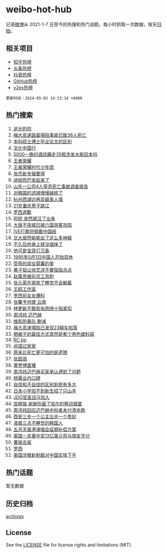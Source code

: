 # weibo-hot-hub

记录[微博](https://www.weibo.com)从 2021-1-7 日至今的热搜和热门话题。每小时抓取一次数据，按天[归档](archives)。

## 相关项目

- [知乎热榜](https://github.com/lonnyzhang423/zhihu-hot-hub)
- [头条热榜](https://github.com/lonnyzhang423/toutiao-hot-hub)
- [抖音热榜](https://github.com/lonnyzhang423/douyin-hot-hub)
- [GitHub热榜](https://github.com/lonnyzhang423/github-hot-hub)
- [v2ex热榜](https://github.com/lonnyzhang423/v2ex-hot-hub)


`更新时间：2024-05-02 14:13:14 +0800`

## 热门搜索

1. [追光的你](https://m.weibo.cn/search?containerid=100103type%3D1%26t%3D10%26q%3D%23%E8%BF%BD%E5%85%89%E7%9A%84%E4%BD%A0%23&stream_entry_id=51&isnewpage=1&extparam=seat%3D1%26filter_type%3Drealtimehot%26stream_entry_id%3D51%26c_type%3D51%26q%3D%2523%25E8%25BF%25BD%25E5%2585%2589%25E7%259A%2584%25E4%25BD%25A0%2523%26dgr%3D0%26cate%3D10103%26pos%3D0%26display_time%3D1714630393%26pre_seqid%3D171463039359307367143)
1. [梅大高速路面塌陷事故已致36人死亡](https://m.weibo.cn/search?containerid=100103type%3D1%26t%3D10%26q%3D%23%E6%A2%85%E5%A4%A7%E9%AB%98%E9%80%9F%E8%B7%AF%E9%9D%A2%E5%A1%8C%E9%99%B7%E4%BA%8B%E6%95%85%E5%B7%B2%E8%87%B436%E4%BA%BA%E6%AD%BB%E4%BA%A1%23&stream_entry_id=31&isnewpage=1&extparam=seat%3D1%26band_rank%3D1%26stream_entry_id%3D31%26pos%3D0%26q%3D%2523%25E6%25A2%2585%25E5%25A4%25A7%25E9%25AB%2598%25E9%2580%259F%25E8%25B7%25AF%25E9%259D%25A2%25E5%25A1%258C%25E9%2599%25B7%25E4%25BA%258B%25E6%2595%2585%25E5%25B7%25B2%25E8%2587%25B436%25E4%25BA%25BA%25E6%25AD%25BB%25E4%25BA%25A1%2523%26dgr%3D0%26flag%3D2%26filter_type%3Drealtimehot%26realpos%3D1%26c_type%3D31%26cate%3D5001%26lcate%3D5001%26display_time%3D1714630393%26pre_seqid%3D171463039359307367143)
1. [本科硕士博士毕业论文的区别](https://m.weibo.cn/search?containerid=100103type%3D1%26t%3D10%26q%3D%E6%9C%AC%E7%A7%91%E7%A1%95%E5%A3%AB%E5%8D%9A%E5%A3%AB%E6%AF%95%E4%B8%9A%E8%AE%BA%E6%96%87%E7%9A%84%E5%8C%BA%E5%88%AB&stream_entry_id=31&isnewpage=1&extparam=seat%3D1%26band_rank%3D2%26stream_entry_id%3D31%26pos%3D1%26q%3D%25E6%259C%25AC%25E7%25A7%2591%25E7%25A1%2595%25E5%25A3%25AB%25E5%258D%259A%25E5%25A3%25AB%25E6%25AF%2595%25E4%25B8%259A%25E8%25AE%25BA%25E6%2596%2587%25E7%259A%2584%25E5%258C%25BA%25E5%2588%25AB%26dgr%3D0%26flag%3D1%26filter_type%3Drealtimehot%26realpos%3D2%26c_type%3D31%26cate%3D5001%26lcate%3D5001%26display_time%3D1714630393%26pre_seqid%3D171463039359307367143)
1. [文化中国行](https://m.weibo.cn/search?containerid=100103type%3D1%26t%3D10%26q%3D%23%E6%96%87%E5%8C%96%E4%B8%AD%E5%9B%BD%E8%A1%8C%23&stream_entry_id=31&isnewpage=1&extparam=seat%3D1%26band_rank%3D3%26stream_entry_id%3D31%26pos%3D2%26q%3D%2523%25E6%2596%2587%25E5%258C%2596%25E4%25B8%25AD%25E5%259B%25BD%25E8%25A1%258C%2523%26dgr%3D0%26flag%3D0%26filter_type%3Drealtimehot%26realpos%3D3%26c_type%3D31%26cate%3D5001%26lcate%3D5001%26display_time%3D1714630393%26pre_seqid%3D171463039359307367143)
1. [5000一晚的酒店薅走35瓶洗发水能回本吗](https://m.weibo.cn/search?containerid=100103type%3D1%26t%3D10%26q%3D%235000%E4%B8%80%E6%99%9A%E7%9A%84%E9%85%92%E5%BA%97%E8%96%85%E8%B5%B035%E7%93%B6%E6%B4%97%E5%8F%91%E6%B0%B4%E8%83%BD%E5%9B%9E%E6%9C%AC%E5%90%97%23&stream_entry_id=31&isnewpage=1&extparam=seat%3D1%26band_rank%3D4%26stream_entry_id%3D31%26pos%3D3%26q%3D%25235000%25E4%25B8%2580%25E6%2599%259A%25E7%259A%2584%25E9%2585%2592%25E5%25BA%2597%25E8%2596%2585%25E8%25B5%25B035%25E7%2593%25B6%25E6%25B4%2597%25E5%258F%2591%25E6%25B0%25B4%25E8%2583%25BD%25E5%259B%259E%25E6%259C%25AC%25E5%2590%2597%2523%26dgr%3D0%26flag%3D2%26filter_type%3Drealtimehot%26realpos%3D4%26c_type%3D31%26cate%3D5001%26lcate%3D5001%26display_time%3D1714630393%26pre_seqid%3D171463039359307367143)
1. [王者荣耀](https://m.weibo.cn/search?containerid=100103type%3D1%26t%3D10%26q%3D%E7%8E%8B%E8%80%85%E8%8D%A3%E8%80%80&stream_entry_id=31&isnewpage=1&extparam=seat%3D1%26band_rank%3D5%26stream_entry_id%3D31%26pos%3D4%26q%3D%25E7%258E%258B%25E8%2580%2585%25E8%258D%25A3%25E8%2580%2580%26dgr%3D0%26flag%3D1%26filter_type%3Drealtimehot%26realpos%3D5%26c_type%3D31%26cate%3D5001%26lcate%3D5001%26display_time%3D1714630393%26pre_seqid%3D171463039359307367143)
1. [王者荣耀时代少年团](https://m.weibo.cn/search?containerid=100103type%3D1%26t%3D10%26q%3D%E7%8E%8B%E8%80%85%E8%8D%A3%E8%80%80%E6%97%B6%E4%BB%A3%E5%B0%91%E5%B9%B4%E5%9B%A2&stream_entry_id=31&isnewpage=1&extparam=seat%3D1%26band_rank%3D6%26stream_entry_id%3D31%26pos%3D5%26q%3D%25E7%258E%258B%25E8%2580%2585%25E8%258D%25A3%25E8%2580%2580%25E6%2597%25B6%25E4%25BB%25A3%25E5%25B0%2591%25E5%25B9%25B4%25E5%259B%25A2%26dgr%3D0%26flag%3D1%26filter_type%3Drealtimehot%26realpos%3D6%26c_type%3D31%26cate%3D5001%26lcate%3D5001%26display_time%3D1714630393%26pre_seqid%3D171463039359307367143)
1. [张杰新专辑要得](https://m.weibo.cn/search?containerid=100103type%3D1%26t%3D10%26q%3D%23%E5%BC%A0%E6%9D%B0%E6%96%B0%E4%B8%93%E8%BE%91%E8%A6%81%E5%BE%97%23&stream_entry_id=31&isnewpage=1&extparam=seat%3D1%26is_ad_pos%3D1%26band_rank%3D7%26stream_entry_id%3D31%26pos%3D6%26q%3D%2523%25E5%25BC%25A0%25E6%259D%25B0%25E6%2596%25B0%25E4%25B8%2593%25E8%25BE%2591%25E8%25A6%2581%25E5%25BE%2597%2523%26dgr%3D0%26adid%3D235276%26filter_type%3Drealtimehot%26c_type%3D31%26cate%3D5001%26lcate%3D5001%26display_time%3D1714630393%26pre_seqid%3D171463039359307367143)
1. [迪丽热巴夹起来了](https://m.weibo.cn/search?containerid=100103type%3D1%26t%3D10%26q%3D%23%E8%BF%AA%E4%B8%BD%E7%83%AD%E5%B7%B4%E5%A4%B9%E8%B5%B7%E6%9D%A5%E4%BA%86%23&stream_entry_id=31&isnewpage=1&extparam=seat%3D1%26band_rank%3D7%26stream_entry_id%3D31%26pos%3D7%26q%3D%2523%25E8%25BF%25AA%25E4%25B8%25BD%25E7%2583%25AD%25E5%25B7%25B4%25E5%25A4%25B9%25E8%25B5%25B7%25E6%259D%25A5%25E4%25BA%2586%2523%26dgr%3D0%26flag%3D1%26filter_type%3Drealtimehot%26realpos%3D7%26c_type%3D31%26cate%3D5001%26lcate%3D5001%26display_time%3D1714630393%26pre_seqid%3D171463039359307367143)
1. [山东一公司4人窒息死亡事故调查报告](https://m.weibo.cn/search?containerid=100103type%3D1%26t%3D10%26q%3D%23%E5%B1%B1%E4%B8%9C%E4%B8%80%E5%85%AC%E5%8F%B84%E4%BA%BA%E7%AA%92%E6%81%AF%E6%AD%BB%E4%BA%A1%E4%BA%8B%E6%95%85%E8%B0%83%E6%9F%A5%E6%8A%A5%E5%91%8A%23&stream_entry_id=31&isnewpage=1&extparam=seat%3D1%26band_rank%3D8%26stream_entry_id%3D31%26pos%3D8%26q%3D%2523%25E5%25B1%25B1%25E4%25B8%259C%25E4%25B8%2580%25E5%2585%25AC%25E5%258F%25B84%25E4%25BA%25BA%25E7%25AA%2592%25E6%2581%25AF%25E6%25AD%25BB%25E4%25BA%25A1%25E4%25BA%258B%25E6%2595%2585%25E8%25B0%2583%25E6%259F%25A5%25E6%258A%25A5%25E5%2591%258A%2523%26dgr%3D0%26flag%3D1%26filter_type%3Drealtimehot%26realpos%3D8%26c_type%3D31%26cate%3D5001%26lcate%3D5001%26display_time%3D1714630393%26pre_seqid%3D171463039359307367143)
1. [对韩国的滤镜慢慢破碎了](https://m.weibo.cn/search?containerid=100103type%3D1%26t%3D10%26q%3D%23%E5%AF%B9%E9%9F%A9%E5%9B%BD%E7%9A%84%E6%BB%A4%E9%95%9C%E6%85%A2%E6%85%A2%E7%A0%B4%E7%A2%8E%E4%BA%86%23&stream_entry_id=31&isnewpage=1&extparam=seat%3D1%26band_rank%3D9%26stream_entry_id%3D31%26pos%3D9%26q%3D%2523%25E5%25AF%25B9%25E9%259F%25A9%25E5%259B%25BD%25E7%259A%2584%25E6%25BB%25A4%25E9%2595%259C%25E6%2585%25A2%25E6%2585%25A2%25E7%25A0%25B4%25E7%25A2%258E%25E4%25BA%2586%2523%26dgr%3D0%26flag%3D0%26filter_type%3Drealtimehot%26realpos%3D9%26c_type%3D31%26cate%3D5001%26lcate%3D5001%26display_time%3D1714630393%26pre_seqid%3D171463039359307367143)
1. [杭州西湖边再现最美人墙](https://m.weibo.cn/search?containerid=100103type%3D1%26t%3D10%26q%3D%23%E6%9D%AD%E5%B7%9E%E8%A5%BF%E6%B9%96%E8%BE%B9%E5%86%8D%E7%8E%B0%E6%9C%80%E7%BE%8E%E4%BA%BA%E5%A2%99%23&stream_entry_id=31&isnewpage=1&extparam=seat%3D1%26band_rank%3D10%26stream_entry_id%3D31%26pos%3D10%26q%3D%2523%25E6%259D%25AD%25E5%25B7%259E%25E8%25A5%25BF%25E6%25B9%2596%25E8%25BE%25B9%25E5%2586%258D%25E7%258E%25B0%25E6%259C%2580%25E7%25BE%258E%25E4%25BA%25BA%25E5%25A2%2599%2523%26dgr%3D0%26flag%3D32768%26filter_type%3Drealtimehot%26realpos%3D10%26c_type%3D31%26cate%3D5001%26lcate%3D5001%26display_time%3D1714630393%26pre_seqid%3D171463039359307367143)
1. [21岁重庆男子跳江](https://m.weibo.cn/search?containerid=100103type%3D1%26t%3D10%26q%3D%2321%E5%B2%81%E9%87%8D%E5%BA%86%E7%94%B7%E5%AD%90%E8%B7%B3%E6%B1%9F%23&stream_entry_id=31&isnewpage=1&extparam=seat%3D1%26band_rank%3D11%26stream_entry_id%3D31%26pos%3D11%26q%3D%252321%25E5%25B2%2581%25E9%2587%258D%25E5%25BA%2586%25E7%2594%25B7%25E5%25AD%2590%25E8%25B7%25B3%25E6%25B1%259F%2523%26dgr%3D0%26flag%3D1%26filter_type%3Drealtimehot%26realpos%3D11%26c_type%3D31%26cate%3D5001%26lcate%3D5001%26display_time%3D1714630393%26pre_seqid%3D171463039359307367143)
1. [罗西道歉](https://m.weibo.cn/search?containerid=100103type%3D1%26t%3D10%26q%3D%23%E7%BD%97%E8%A5%BF%E9%81%93%E6%AD%89%23&stream_entry_id=31&isnewpage=1&extparam=seat%3D1%26band_rank%3D12%26stream_entry_id%3D31%26pos%3D12%26q%3D%2523%25E7%25BD%2597%25E8%25A5%25BF%25E9%2581%2593%25E6%25AD%2589%2523%26dgr%3D0%26flag%3D1%26filter_type%3Drealtimehot%26realpos%3D12%26c_type%3D31%26cate%3D5001%26lcate%3D5001%26display_time%3D1714630393%26pre_seqid%3D171463039359307367143)
1. [阿娇 突然就汪了出来](https://m.weibo.cn/search?containerid=100103type%3D1%26t%3D10%26q%3D%E9%98%BF%E5%A8%87+%E7%AA%81%E7%84%B6%E5%B0%B1%E6%B1%AA%E4%BA%86%E5%87%BA%E6%9D%A5&stream_entry_id=31&isnewpage=1&extparam=seat%3D1%26band_rank%3D13%26stream_entry_id%3D31%26pos%3D13%26q%3D%25E9%2598%25BF%25E5%25A8%2587%2520%25E7%25AA%2581%25E7%2584%25B6%25E5%25B0%25B1%25E6%25B1%25AA%25E4%25BA%2586%25E5%2587%25BA%25E6%259D%25A5%26dgr%3D0%26flag%3D1%26filter_type%3Drealtimehot%26realpos%3D13%26c_type%3D31%26cate%3D5001%26lcate%3D5001%26display_time%3D1714630393%26pre_seqid%3D171463039359307367143)
1. [大唐不夜城已被六国游客攻陷](https://m.weibo.cn/search?containerid=100103type%3D1%26t%3D10%26q%3D%23%E5%A4%A7%E5%94%90%E4%B8%8D%E5%A4%9C%E5%9F%8E%E5%B7%B2%E8%A2%AB%E5%85%AD%E5%9B%BD%E6%B8%B8%E5%AE%A2%E6%94%BB%E9%99%B7%23&stream_entry_id=31&isnewpage=1&extparam=seat%3D1%26band_rank%3D14%26stream_entry_id%3D31%26pos%3D14%26q%3D%2523%25E5%25A4%25A7%25E5%2594%2590%25E4%25B8%258D%25E5%25A4%259C%25E5%259F%258E%25E5%25B7%25B2%25E8%25A2%25AB%25E5%2585%25AD%25E5%259B%25BD%25E6%25B8%25B8%25E5%25AE%25A2%25E6%2594%25BB%25E9%2599%25B7%2523%26dgr%3D0%26flag%3D2%26filter_type%3Drealtimehot%26realpos%3D14%26c_type%3D31%26cate%3D5001%26lcate%3D5001%26display_time%3D1714630393%26pre_seqid%3D171463039359307367143)
1. [IVE打歌将佩戴中国结](https://m.weibo.cn/search?containerid=100103type%3D1%26t%3D10%26q%3D%23IVE%E6%89%93%E6%AD%8C%E5%B0%86%E4%BD%A9%E6%88%B4%E4%B8%AD%E5%9B%BD%E7%BB%93%23&stream_entry_id=31&isnewpage=1&extparam=seat%3D1%26band_rank%3D15%26stream_entry_id%3D31%26pos%3D15%26q%3D%2523IVE%25E6%2589%2593%25E6%25AD%258C%25E5%25B0%2586%25E4%25BD%25A9%25E6%2588%25B4%25E4%25B8%25AD%25E5%259B%25BD%25E7%25BB%2593%2523%26dgr%3D0%26flag%3D0%26filter_type%3Drealtimehot%26realpos%3D15%26c_type%3D31%26cate%3D5001%26lcate%3D5001%26display_time%3D1714630393%26pre_seqid%3D171463039359307367143)
1. [北大居然偷偷出了这么多神器](https://m.weibo.cn/search?containerid=100103type%3D1%26t%3D10%26q%3D%E5%8C%97%E5%A4%A7%E5%B1%85%E7%84%B6%E5%81%B7%E5%81%B7%E5%87%BA%E4%BA%86%E8%BF%99%E4%B9%88%E5%A4%9A%E7%A5%9E%E5%99%A8&stream_entry_id=31&isnewpage=1&extparam=seat%3D1%26band_rank%3D16%26stream_entry_id%3D31%26pos%3D16%26q%3D%25E5%258C%2597%25E5%25A4%25A7%25E5%25B1%2585%25E7%2584%25B6%25E5%2581%25B7%25E5%2581%25B7%25E5%2587%25BA%25E4%25BA%2586%25E8%25BF%2599%25E4%25B9%2588%25E5%25A4%259A%25E7%25A5%259E%25E5%2599%25A8%26dgr%3D0%26flag%3D2%26filter_type%3Drealtimehot%26realpos%3D16%26c_type%3D31%26cate%3D5001%26lcate%3D5001%26display_time%3D1714630393%26pre_seqid%3D171463039359307367143)
1. [不久后他身上就没烟味了](https://m.weibo.cn/search?containerid=100103type%3D1%26t%3D10%26q%3D%E4%B8%8D%E4%B9%85%E5%90%8E%E4%BB%96%E8%BA%AB%E4%B8%8A%E5%B0%B1%E6%B2%A1%E7%83%9F%E5%91%B3%E4%BA%86&stream_entry_id=31&isnewpage=1&extparam=seat%3D1%26band_rank%3D17%26stream_entry_id%3D31%26pos%3D17%26q%3D%25E4%25B8%258D%25E4%25B9%2585%25E5%2590%258E%25E4%25BB%2596%25E8%25BA%25AB%25E4%25B8%258A%25E5%25B0%25B1%25E6%25B2%25A1%25E7%2583%259F%25E5%2591%25B3%25E4%25BA%2586%26dgr%3D0%26flag%3D1%26filter_type%3Drealtimehot%26realpos%3D17%26c_type%3D31%26cate%3D5001%26lcate%3D5001%26display_time%3D1714630393%26pre_seqid%3D171463039359307367143)
1. [他可是宝莲灯沉香](https://m.weibo.cn/search?containerid=100103type%3D1%26t%3D10%26q%3D%E4%BB%96%E5%8F%AF%E6%98%AF%E5%AE%9D%E8%8E%B2%E7%81%AF%E6%B2%89%E9%A6%99&stream_entry_id=31&isnewpage=1&extparam=seat%3D1%26band_rank%3D18%26stream_entry_id%3D31%26pos%3D18%26q%3D%25E4%25BB%2596%25E5%258F%25AF%25E6%2598%25AF%25E5%25AE%259D%25E8%258E%25B2%25E7%2581%25AF%25E6%25B2%2589%25E9%25A6%2599%26dgr%3D0%26flag%3D0%26filter_type%3Drealtimehot%26realpos%3D18%26c_type%3D31%26cate%3D5001%26lcate%3D5001%26display_time%3D1714630393%26pre_seqid%3D171463039359307367143)
1. [1995年5月1日中国人开始双休](https://m.weibo.cn/search?containerid=100103type%3D1%26t%3D10%26q%3D%231995%E5%B9%B45%E6%9C%881%E6%97%A5%E4%B8%AD%E5%9B%BD%E4%BA%BA%E5%BC%80%E5%A7%8B%E5%8F%8C%E4%BC%91%23&stream_entry_id=31&isnewpage=1&extparam=seat%3D1%26band_rank%3D19%26stream_entry_id%3D31%26pos%3D19%26q%3D%25231995%25E5%25B9%25B45%25E6%259C%25881%25E6%2597%25A5%25E4%25B8%25AD%25E5%259B%25BD%25E4%25BA%25BA%25E5%25BC%2580%25E5%25A7%258B%25E5%258F%258C%25E4%25BC%2591%2523%26dgr%3D0%26flag%3D0%26filter_type%3Drealtimehot%26realpos%3D19%26c_type%3D31%26cate%3D5001%26lcate%3D5001%26display_time%3D1714630393%26pre_seqid%3D171463039359307367143)
1. [受辱的闺女窝囊的爹](https://m.weibo.cn/search?containerid=100103type%3D1%26t%3D10%26q%3D%23%E5%8F%97%E8%BE%B1%E7%9A%84%E9%97%BA%E5%A5%B3%E7%AA%9D%E5%9B%8A%E7%9A%84%E7%88%B9%23&stream_entry_id=31&isnewpage=1&extparam=seat%3D1%26band_rank%3D20%26stream_entry_id%3D31%26pos%3D20%26q%3D%2523%25E5%258F%2597%25E8%25BE%25B1%25E7%259A%2584%25E9%2597%25BA%25E5%25A5%25B3%25E7%25AA%259D%25E5%259B%258A%25E7%259A%2584%25E7%2588%25B9%2523%26dgr%3D0%26flag%3D0%26filter_type%3Drealtimehot%26realpos%3D20%26c_type%3D31%26cate%3D5001%26lcate%3D5001%26display_time%3D1714630393%26pre_seqid%3D171463039359307367143)
1. [黄子韬让徐艺洋不要指指点点](https://m.weibo.cn/search?containerid=100103type%3D1%26t%3D10%26q%3D%23%E9%BB%84%E5%AD%90%E9%9F%AC%E8%AE%A9%E5%BE%90%E8%89%BA%E6%B4%8B%E4%B8%8D%E8%A6%81%E6%8C%87%E6%8C%87%E7%82%B9%E7%82%B9%23&stream_entry_id=31&isnewpage=1&extparam=seat%3D1%26band_rank%3D21%26stream_entry_id%3D31%26pos%3D21%26q%3D%2523%25E9%25BB%2584%25E5%25AD%2590%25E9%259F%25AC%25E8%25AE%25A9%25E5%25BE%2590%25E8%2589%25BA%25E6%25B4%258B%25E4%25B8%258D%25E8%25A6%2581%25E6%258C%2587%25E6%258C%2587%25E7%2582%25B9%25E7%2582%25B9%2523%26dgr%3D0%26flag%3D1%26filter_type%3Drealtimehot%26realpos%3D21%26c_type%3D31%26cate%3D5001%26lcate%3D5001%26display_time%3D1714630393%26pre_seqid%3D171463039359307367143)
1. [赵露思被前员工背刺](https://m.weibo.cn/search?containerid=100103type%3D1%26t%3D10%26q%3D%23%E8%B5%B5%E9%9C%B2%E6%80%9D%E8%A2%AB%E5%89%8D%E5%91%98%E5%B7%A5%E8%83%8C%E5%88%BA%23&stream_entry_id=31&isnewpage=1&extparam=seat%3D1%26band_rank%3D22%26stream_entry_id%3D31%26pos%3D22%26q%3D%2523%25E8%25B5%25B5%25E9%259C%25B2%25E6%2580%259D%25E8%25A2%25AB%25E5%2589%258D%25E5%2591%2598%25E5%25B7%25A5%25E8%2583%258C%25E5%2588%25BA%2523%26dgr%3D0%26flag%3D2%26filter_type%3Drealtimehot%26realpos%3D22%26c_type%3D31%26cate%3D5001%26lcate%3D5001%26display_time%3D1714630393%26pre_seqid%3D171463039359307367143)
1. [张元英在家除了睡觉不会躺着](https://m.weibo.cn/search?containerid=100103type%3D1%26t%3D10%26q%3D%E5%BC%A0%E5%85%83%E8%8B%B1%E5%9C%A8%E5%AE%B6%E9%99%A4%E4%BA%86%E7%9D%A1%E8%A7%89%E4%B8%8D%E4%BC%9A%E8%BA%BA%E7%9D%80&stream_entry_id=31&isnewpage=1&extparam=seat%3D1%26band_rank%3D23%26stream_entry_id%3D31%26pos%3D23%26q%3D%25E5%25BC%25A0%25E5%2585%2583%25E8%258B%25B1%25E5%259C%25A8%25E5%25AE%25B6%25E9%2599%25A4%25E4%25BA%2586%25E7%259D%25A1%25E8%25A7%2589%25E4%25B8%258D%25E4%25BC%259A%25E8%25BA%25BA%25E7%259D%2580%26dgr%3D0%26flag%3D1%26filter_type%3Drealtimehot%26realpos%3D23%26c_type%3D31%26cate%3D5001%26lcate%3D5001%26display_time%3D1714630393%26pre_seqid%3D171463039359307367143)
1. [王鸥工作室](https://m.weibo.cn/search?containerid=100103type%3D1%26t%3D10%26q%3D%E7%8E%8B%E9%B8%A5%E5%B7%A5%E4%BD%9C%E5%AE%A4&stream_entry_id=31&isnewpage=1&extparam=seat%3D1%26band_rank%3D24%26stream_entry_id%3D31%26pos%3D24%26q%3D%25E7%258E%258B%25E9%25B8%25A5%25E5%25B7%25A5%25E4%25BD%259C%25E5%25AE%25A4%26dgr%3D0%26flag%3D2%26filter_type%3Drealtimehot%26realpos%3D24%26c_type%3D31%26cate%3D5001%26lcate%3D5001%26display_time%3D1714630393%26pre_seqid%3D171463039359307367143)
1. [罗西前女友爆料](https://m.weibo.cn/search?containerid=100103type%3D1%26t%3D10%26q%3D%23%E7%BD%97%E8%A5%BF%E5%89%8D%E5%A5%B3%E5%8F%8B%E7%88%86%E6%96%99%23&stream_entry_id=31&isnewpage=1&extparam=seat%3D1%26band_rank%3D25%26stream_entry_id%3D31%26pos%3D25%26q%3D%2523%25E7%25BD%2597%25E8%25A5%25BF%25E5%2589%258D%25E5%25A5%25B3%25E5%258F%258B%25E7%2588%2586%25E6%2596%2599%2523%26dgr%3D0%26flag%3D0%26filter_type%3Drealtimehot%26realpos%3D25%26c_type%3D31%26cate%3D5001%26lcate%3D5001%26display_time%3D1714630393%26pre_seqid%3D171463039359307367143)
1. [张馨予何捷 云南](https://m.weibo.cn/search?containerid=100103type%3D1%26t%3D10%26q%3D%E5%BC%A0%E9%A6%A8%E4%BA%88%E4%BD%95%E6%8D%B7+%E4%BA%91%E5%8D%97&stream_entry_id=31&isnewpage=1&extparam=seat%3D1%26band_rank%3D26%26stream_entry_id%3D31%26pos%3D26%26q%3D%25E5%25BC%25A0%25E9%25A6%25A8%25E4%25BA%2588%25E4%25BD%2595%25E6%258D%25B7%2520%25E4%25BA%2591%25E5%258D%2597%26dgr%3D0%26flag%3D0%26filter_type%3Drealtimehot%26realpos%3D26%26c_type%3D31%26cate%3D5001%26lcate%3D5001%26display_time%3D1714630393%26pre_seqid%3D171463039359307367143)
1. [林更新不敢和张雨绮十指紧扣](https://m.weibo.cn/search?containerid=100103type%3D1%26t%3D10%26q%3D%23%E6%9E%97%E6%9B%B4%E6%96%B0%E4%B8%8D%E6%95%A2%E5%92%8C%E5%BC%A0%E9%9B%A8%E7%BB%AE%E5%8D%81%E6%8C%87%E7%B4%A7%E6%89%A3%23&stream_entry_id=31&isnewpage=1&extparam=seat%3D1%26band_rank%3D27%26stream_entry_id%3D31%26pos%3D27%26q%3D%2523%25E6%259E%2597%25E6%259B%25B4%25E6%2596%25B0%25E4%25B8%258D%25E6%2595%25A2%25E5%2592%258C%25E5%25BC%25A0%25E9%259B%25A8%25E7%25BB%25AE%25E5%258D%2581%25E6%258C%2587%25E7%25B4%25A7%25E6%2589%25A3%2523%26dgr%3D0%26flag%3D0%26filter_type%3Drealtimehot%26realpos%3D27%26c_type%3D31%26cate%3D5001%26lcate%3D5001%26display_time%3D1714630393%26pre_seqid%3D171463039359307367143)
1. [周鸿祎 迈巴赫](https://m.weibo.cn/search?containerid=100103type%3D1%26t%3D10%26q%3D%E5%91%A8%E9%B8%BF%E7%A5%8E+%E8%BF%88%E5%B7%B4%E8%B5%AB&stream_entry_id=31&isnewpage=1&extparam=seat%3D1%26band_rank%3D28%26stream_entry_id%3D31%26pos%3D28%26q%3D%25E5%2591%25A8%25E9%25B8%25BF%25E7%25A5%258E%2520%25E8%25BF%2588%25E5%25B7%25B4%25E8%25B5%25AB%26dgr%3D0%26flag%3D0%26filter_type%3Drealtimehot%26realpos%3D28%26c_type%3D31%26cate%3D5001%26lcate%3D5001%26display_time%3D1714630393%26pre_seqid%3D171463039359307367143)
1. [维和防暴队 删减](https://m.weibo.cn/search?containerid=100103type%3D1%26t%3D10%26q%3D%E7%BB%B4%E5%92%8C%E9%98%B2%E6%9A%B4%E9%98%9F+%E5%88%A0%E5%87%8F&stream_entry_id=31&isnewpage=1&extparam=seat%3D1%26band_rank%3D29%26stream_entry_id%3D31%26pos%3D29%26q%3D%25E7%25BB%25B4%25E5%2592%258C%25E9%2598%25B2%25E6%259A%25B4%25E9%2598%259F%2520%25E5%2588%25A0%25E5%2587%258F%26dgr%3D0%26flag%3D0%26filter_type%3Drealtimehot%26realpos%3D29%26c_type%3D31%26cate%3D5001%26lcate%3D5001%26display_time%3D1714630393%26pre_seqid%3D171463039359307367143)
1. [梅大高速塌陷已发现23辆车陷落](https://m.weibo.cn/search?containerid=100103type%3D1%26t%3D10%26q%3D%23%E6%A2%85%E5%A4%A7%E9%AB%98%E9%80%9F%E5%A1%8C%E9%99%B7%E5%B7%B2%E5%8F%91%E7%8E%B023%E8%BE%86%E8%BD%A6%E9%99%B7%E8%90%BD%23&stream_entry_id=31&isnewpage=1&extparam=seat%3D1%26band_rank%3D30%26stream_entry_id%3D31%26pos%3D30%26q%3D%2523%25E6%25A2%2585%25E5%25A4%25A7%25E9%25AB%2598%25E9%2580%259F%25E5%25A1%258C%25E9%2599%25B7%25E5%25B7%25B2%25E5%258F%2591%25E7%258E%25B023%25E8%25BE%2586%25E8%25BD%25A6%25E9%2599%25B7%25E8%2590%25BD%2523%26dgr%3D0%26flag%3D0%26filter_type%3Drealtimehot%26realpos%3D30%26c_type%3D31%26cate%3D5001%26lcate%3D5001%26display_time%3D1714630393%26pre_seqid%3D171463039359307367143)
1. [晒被子的最佳方式竟然是套个黑色塑料袋](https://m.weibo.cn/search?containerid=100103type%3D1%26t%3D10%26q%3D%23%E6%99%92%E8%A2%AB%E5%AD%90%E7%9A%84%E6%9C%80%E4%BD%B3%E6%96%B9%E5%BC%8F%E7%AB%9F%E7%84%B6%E6%98%AF%E5%A5%97%E4%B8%AA%E9%BB%91%E8%89%B2%E5%A1%91%E6%96%99%E8%A2%8B%23&stream_entry_id=31&isnewpage=1&extparam=seat%3D1%26band_rank%3D31%26stream_entry_id%3D31%26pos%3D31%26q%3D%2523%25E6%2599%2592%25E8%25A2%25AB%25E5%25AD%2590%25E7%259A%2584%25E6%259C%2580%25E4%25BD%25B3%25E6%2596%25B9%25E5%25BC%258F%25E7%25AB%259F%25E7%2584%25B6%25E6%2598%25AF%25E5%25A5%2597%25E4%25B8%25AA%25E9%25BB%2591%25E8%2589%25B2%25E5%25A1%2591%25E6%2596%2599%25E8%25A2%258B%2523%26dgr%3D0%26flag%3D1%26filter_type%3Drealtimehot%26realpos%3D31%26c_type%3D31%26cate%3D5001%26lcate%3D5001%26display_time%3D1714630393%26pre_seqid%3D171463039359307367143)
1. [RC bp](https://m.weibo.cn/search?containerid=100103type%3D1%26t%3D10%26q%3DRC+bp&stream_entry_id=31&isnewpage=1&extparam=seat%3D1%26band_rank%3D32%26stream_entry_id%3D31%26pos%3D32%26q%3DRC%2520bp%26dgr%3D0%26flag%3D1%26filter_type%3Drealtimehot%26realpos%3D32%26c_type%3D31%26cate%3D5001%26lcate%3D5001%26display_time%3D1714630393%26pre_seqid%3D171463039359307367143)
1. [间谍过家家](https://m.weibo.cn/search?containerid=100103type%3D1%26t%3D10%26q%3D%E9%97%B4%E8%B0%8D%E8%BF%87%E5%AE%B6%E5%AE%B6&stream_entry_id=31&isnewpage=1&extparam=seat%3D1%26band_rank%3D33%26stream_entry_id%3D31%26pos%3D33%26q%3D%25E9%2597%25B4%25E8%25B0%258D%25E8%25BF%2587%25E5%25AE%25B6%25E5%25AE%25B6%26dgr%3D0%26flag%3D1%26filter_type%3Drealtimehot%26realpos%3D33%26c_type%3D31%26cate%3D5001%26lcate%3D5001%26display_time%3D1714630393%26pre_seqid%3D171463039359307367143)
1. [原来比死亡更可怕的是遗憾](https://m.weibo.cn/search?containerid=100103type%3D1%26t%3D10%26q%3D%23%E5%8E%9F%E6%9D%A5%E6%AF%94%E6%AD%BB%E4%BA%A1%E6%9B%B4%E5%8F%AF%E6%80%95%E7%9A%84%E6%98%AF%E9%81%97%E6%86%BE%23&stream_entry_id=31&isnewpage=1&extparam=seat%3D1%26band_rank%3D34%26stream_entry_id%3D31%26pos%3D34%26q%3D%2523%25E5%258E%259F%25E6%259D%25A5%25E6%25AF%2594%25E6%25AD%25BB%25E4%25BA%25A1%25E6%259B%25B4%25E5%258F%25AF%25E6%2580%2595%25E7%259A%2584%25E6%2598%25AF%25E9%2581%2597%25E6%2586%25BE%2523%26dgr%3D0%26flag%3D1%26filter_type%3Drealtimehot%26realpos%3D34%26c_type%3D31%26cate%3D5001%26lcate%3D5001%26display_time%3D1714630393%26pre_seqid%3D171463039359307367143)
1. [张韶涵](https://m.weibo.cn/search?containerid=100103type%3D1%26t%3D10%26q%3D%E5%BC%A0%E9%9F%B6%E6%B6%B5&stream_entry_id=31&isnewpage=1&extparam=seat%3D1%26band_rank%3D35%26stream_entry_id%3D31%26pos%3D35%26q%3D%25E5%25BC%25A0%25E9%259F%25B6%25E6%25B6%25B5%26dgr%3D0%26flag%3D1%26filter_type%3Drealtimehot%26realpos%3D35%26c_type%3D31%26cate%3D5001%26lcate%3D5001%26display_time%3D1714630393%26pre_seqid%3D171463039359307367143)
1. [黄誉博直播](https://m.weibo.cn/search?containerid=100103type%3D1%26t%3D10%26q%3D%E9%BB%84%E8%AA%89%E5%8D%9A%E7%9B%B4%E6%92%AD&stream_entry_id=31&isnewpage=1&extparam=seat%3D1%26band_rank%3D36%26stream_entry_id%3D31%26pos%3D36%26q%3D%25E9%25BB%2584%25E8%25AA%2589%25E5%258D%259A%25E7%259B%25B4%25E6%2592%25AD%26dgr%3D0%26flag%3D1%26filter_type%3Drealtimehot%26realpos%3D36%26c_type%3D31%26cate%3D5001%26lcate%3D5001%26display_time%3D1714630393%26pre_seqid%3D171463039359307367143)
1. [周鸿祎迈巴赫买家承认遇到了问题](https://m.weibo.cn/search?containerid=100103type%3D1%26t%3D10%26q%3D%23%E5%91%A8%E9%B8%BF%E7%A5%8E%E8%BF%88%E5%B7%B4%E8%B5%AB%E4%B9%B0%E5%AE%B6%E6%89%BF%E8%AE%A4%E9%81%87%E5%88%B0%E4%BA%86%E9%97%AE%E9%A2%98%23&stream_entry_id=31&isnewpage=1&extparam=seat%3D1%26band_rank%3D37%26stream_entry_id%3D31%26pos%3D37%26q%3D%2523%25E5%2591%25A8%25E9%25B8%25BF%25E7%25A5%258E%25E8%25BF%2588%25E5%25B7%25B4%25E8%25B5%25AB%25E4%25B9%25B0%25E5%25AE%25B6%25E6%2589%25BF%25E8%25AE%25A4%25E9%2581%2587%25E5%2588%25B0%25E4%25BA%2586%25E9%2597%25AE%25E9%25A2%2598%2523%26dgr%3D0%26flag%3D1%26filter_type%3Drealtimehot%26realpos%3D37%26c_type%3D31%26cate%3D5001%26lcate%3D5001%26display_time%3D1714630393%26pre_seqid%3D171463039359307367143)
1. [杨幂业内口碑](https://m.weibo.cn/search?containerid=100103type%3D1%26t%3D10%26q%3D%23%E6%9D%A8%E5%B9%82%E4%B8%9A%E5%86%85%E5%8F%A3%E7%A2%91%23&stream_entry_id=31&isnewpage=1&extparam=seat%3D1%26band_rank%3D38%26stream_entry_id%3D31%26pos%3D38%26q%3D%2523%25E6%259D%25A8%25E5%25B9%2582%25E4%25B8%259A%25E5%2586%2585%25E5%258F%25A3%25E7%25A2%2591%2523%26dgr%3D0%26flag%3D0%26filter_type%3Drealtimehot%26realpos%3D38%26c_type%3D31%26cate%3D5001%26lcate%3D5001%26display_time%3D1714630393%26pre_seqid%3D171463039359307367143)
1. [自信和不自信的区别到底有多大](https://m.weibo.cn/search?containerid=100103type%3D1%26t%3D10%26q%3D%23%E8%87%AA%E4%BF%A1%E5%92%8C%E4%B8%8D%E8%87%AA%E4%BF%A1%E7%9A%84%E5%8C%BA%E5%88%AB%E5%88%B0%E5%BA%95%E6%9C%89%E5%A4%9A%E5%A4%A7%23&stream_entry_id=31&isnewpage=1&extparam=seat%3D1%26band_rank%3D39%26stream_entry_id%3D31%26pos%3D39%26q%3D%2523%25E8%2587%25AA%25E4%25BF%25A1%25E5%2592%258C%25E4%25B8%258D%25E8%2587%25AA%25E4%25BF%25A1%25E7%259A%2584%25E5%258C%25BA%25E5%2588%25AB%25E5%2588%25B0%25E5%25BA%2595%25E6%259C%2589%25E5%25A4%259A%25E5%25A4%25A7%2523%26dgr%3D0%26flag%3D1%26filter_type%3Drealtimehot%26realpos%3D39%26c_type%3D31%26cate%3D5001%26lcate%3D5001%26display_time%3D1714630393%26pre_seqid%3D171463039359307367143)
1. [日本小学招不到新生招了只山羊](https://m.weibo.cn/search?containerid=100103type%3D1%26t%3D10%26q%3D%23%E6%97%A5%E6%9C%AC%E5%B0%8F%E5%AD%A6%E6%8B%9B%E4%B8%8D%E5%88%B0%E6%96%B0%E7%94%9F%E6%8B%9B%E4%BA%86%E5%8F%AA%E5%B1%B1%E7%BE%8A%23&stream_entry_id=31&isnewpage=1&extparam=seat%3D1%26band_rank%3D40%26stream_entry_id%3D31%26pos%3D40%26q%3D%2523%25E6%2597%25A5%25E6%259C%25AC%25E5%25B0%258F%25E5%25AD%25A6%25E6%258B%259B%25E4%25B8%258D%25E5%2588%25B0%25E6%2596%25B0%25E7%2594%259F%25E6%258B%259B%25E4%25BA%2586%25E5%258F%25AA%25E5%25B1%25B1%25E7%25BE%258A%2523%26dgr%3D0%26flag%3D1%26filter_type%3Drealtimehot%26realpos%3D40%26c_type%3D31%26cate%3D5001%26lcate%3D5001%26display_time%3D1714630393%26pre_seqid%3D171463039359307367143)
1. [JDG官宣战马加入](https://m.weibo.cn/search?containerid=100103type%3D1%26t%3D10%26q%3D%23JDG%E5%AE%98%E5%AE%A3%E6%88%98%E9%A9%AC%E5%8A%A0%E5%85%A5%23&stream_entry_id=31&isnewpage=1&extparam=seat%3D1%26band_rank%3D41%26stream_entry_id%3D31%26pos%3D41%26q%3D%2523JDG%25E5%25AE%2598%25E5%25AE%25A3%25E6%2588%2598%25E9%25A9%25AC%25E5%258A%25A0%25E5%2585%25A5%2523%26dgr%3D0%26flag%3D1%26filter_type%3Drealtimehot%26realpos%3D41%26c_type%3D31%26cate%3D5001%26lcate%3D5001%26display_time%3D1714630393%26pre_seqid%3D171463039359307367143)
1. [宫崎骏 谢谢你画了哈尔的移动城堡](https://m.weibo.cn/search?containerid=100103type%3D1%26t%3D10%26q%3D%E5%AE%AB%E5%B4%8E%E9%AA%8F+%E8%B0%A2%E8%B0%A2%E4%BD%A0%E7%94%BB%E4%BA%86%E5%93%88%E5%B0%94%E7%9A%84%E7%A7%BB%E5%8A%A8%E5%9F%8E%E5%A0%A1&stream_entry_id=31&isnewpage=1&extparam=seat%3D1%26band_rank%3D42%26stream_entry_id%3D31%26pos%3D42%26q%3D%25E5%25AE%25AB%25E5%25B4%258E%25E9%25AA%258F%2520%25E8%25B0%25A2%25E8%25B0%25A2%25E4%25BD%25A0%25E7%2594%25BB%25E4%25BA%2586%25E5%2593%2588%25E5%25B0%2594%25E7%259A%2584%25E7%25A7%25BB%25E5%258A%25A8%25E5%259F%258E%25E5%25A0%25A1%26dgr%3D0%26flag%3D1%26filter_type%3Drealtimehot%26realpos%3D42%26c_type%3D31%26cate%3D5001%26lcate%3D5001%26display_time%3D1714630393%26pre_seqid%3D171463039359307367143)
1. [周鸿祎回应迈巴赫中标者未付清余款](https://m.weibo.cn/search?containerid=100103type%3D1%26t%3D10%26q%3D%23%E5%91%A8%E9%B8%BF%E7%A5%8E%E5%9B%9E%E5%BA%94%E8%BF%88%E5%B7%B4%E8%B5%AB%E4%B8%AD%E6%A0%87%E8%80%85%E6%9C%AA%E4%BB%98%E6%B8%85%E4%BD%99%E6%AC%BE%23&stream_entry_id=31&isnewpage=1&extparam=seat%3D1%26band_rank%3D43%26stream_entry_id%3D31%26pos%3D43%26q%3D%2523%25E5%2591%25A8%25E9%25B8%25BF%25E7%25A5%258E%25E5%259B%259E%25E5%25BA%2594%25E8%25BF%2588%25E5%25B7%25B4%25E8%25B5%25AB%25E4%25B8%25AD%25E6%25A0%2587%25E8%2580%2585%25E6%259C%25AA%25E4%25BB%2598%25E6%25B8%2585%25E4%25BD%2599%25E6%25AC%25BE%2523%26dgr%3D0%26flag%3D0%26filter_type%3Drealtimehot%26realpos%3D43%26c_type%3D31%26cate%3D5001%26lcate%3D5001%26display_time%3D1714630393%26pre_seqid%3D171463039359307367143)
1. [西安三步一个公主五步一个贵妃](https://m.weibo.cn/search?containerid=100103type%3D1%26t%3D10%26q%3D%23%E8%A5%BF%E5%AE%89%E4%B8%89%E6%AD%A5%E4%B8%80%E4%B8%AA%E5%85%AC%E4%B8%BB%E4%BA%94%E6%AD%A5%E4%B8%80%E4%B8%AA%E8%B4%B5%E5%A6%83%23&stream_entry_id=31&isnewpage=1&extparam=seat%3D1%26band_rank%3D44%26stream_entry_id%3D31%26pos%3D44%26q%3D%2523%25E8%25A5%25BF%25E5%25AE%2589%25E4%25B8%2589%25E6%25AD%25A5%25E4%25B8%2580%25E4%25B8%25AA%25E5%2585%25AC%25E4%25B8%25BB%25E4%25BA%2594%25E6%25AD%25A5%25E4%25B8%2580%25E4%25B8%25AA%25E8%25B4%25B5%25E5%25A6%2583%2523%26dgr%3D0%26flag%3D0%26filter_type%3Drealtimehot%26realpos%3D44%26c_type%3D31%26cate%3D5001%26lcate%3D5001%26display_time%3D1714630393%26pre_seqid%3D171463039359307367143)
1. [凌晨三点不睡觉的韩国人](https://m.weibo.cn/search?containerid=100103type%3D1%26t%3D10%26q%3D%23%E5%87%8C%E6%99%A8%E4%B8%89%E7%82%B9%E4%B8%8D%E7%9D%A1%E8%A7%89%E7%9A%84%E9%9F%A9%E5%9B%BD%E4%BA%BA%23&stream_entry_id=31&isnewpage=1&extparam=seat%3D1%26band_rank%3D45%26stream_entry_id%3D31%26pos%3D45%26q%3D%2523%25E5%2587%258C%25E6%2599%25A8%25E4%25B8%2589%25E7%2582%25B9%25E4%25B8%258D%25E7%259D%25A1%25E8%25A7%2589%25E7%259A%2584%25E9%259F%25A9%25E5%259B%25BD%25E4%25BA%25BA%2523%26dgr%3D0%26flag%3D1%26filter_type%3Drealtimehot%26realpos%3D45%26c_type%3D31%26cate%3D5001%26lcate%3D5001%26display_time%3D1714630393%26pre_seqid%3D171463039359307367143)
1. [五月天香港演唱会延期补偿方案](https://m.weibo.cn/search?containerid=100103type%3D1%26t%3D10%26q%3D%23%E4%BA%94%E6%9C%88%E5%A4%A9%E9%A6%99%E6%B8%AF%E6%BC%94%E5%94%B1%E4%BC%9A%E5%BB%B6%E6%9C%9F%E8%A1%A5%E5%81%BF%E6%96%B9%E6%A1%88%23&stream_entry_id=31&isnewpage=1&extparam=seat%3D1%26band_rank%3D46%26stream_entry_id%3D31%26pos%3D46%26q%3D%2523%25E4%25BA%2594%25E6%259C%2588%25E5%25A4%25A9%25E9%25A6%2599%25E6%25B8%25AF%25E6%25BC%2594%25E5%2594%25B1%25E4%25BC%259A%25E5%25BB%25B6%25E6%259C%259F%25E8%25A1%25A5%25E5%2581%25BF%25E6%2596%25B9%25E6%25A1%2588%2523%26dgr%3D0%26flag%3D1%26filter_type%3Drealtimehot%26realpos%3D46%26c_type%3D31%26cate%3D5001%26lcate%3D5001%26display_time%3D1714630393%26pre_seqid%3D171463039359307367143)
1. [美国一夫妻中奖13亿美元将与朋友平分](https://m.weibo.cn/search?containerid=100103type%3D1%26t%3D10%26q%3D%23%E7%BE%8E%E5%9B%BD%E4%B8%80%E5%A4%AB%E5%A6%BB%E4%B8%AD%E5%A5%9613%E4%BA%BF%E7%BE%8E%E5%85%83%E5%B0%86%E4%B8%8E%E6%9C%8B%E5%8F%8B%E5%B9%B3%E5%88%86%23&stream_entry_id=31&isnewpage=1&extparam=seat%3D1%26band_rank%3D47%26stream_entry_id%3D31%26pos%3D47%26q%3D%2523%25E7%25BE%258E%25E5%259B%25BD%25E4%25B8%2580%25E5%25A4%25AB%25E5%25A6%25BB%25E4%25B8%25AD%25E5%25A5%259613%25E4%25BA%25BF%25E7%25BE%258E%25E5%2585%2583%25E5%25B0%2586%25E4%25B8%258E%25E6%259C%258B%25E5%258F%258B%25E5%25B9%25B3%25E5%2588%2586%2523%26dgr%3D0%26flag%3D0%26filter_type%3Drealtimehot%26realpos%3D47%26c_type%3D31%26cate%3D5001%26lcate%3D5001%26display_time%3D1714630393%26pre_seqid%3D171463039359307367143)
1. [曹骏古装](https://m.weibo.cn/search?containerid=100103type%3D1%26t%3D10%26q%3D%E6%9B%B9%E9%AA%8F%E5%8F%A4%E8%A3%85&stream_entry_id=31&isnewpage=1&extparam=seat%3D1%26band_rank%3D48%26stream_entry_id%3D31%26pos%3D48%26q%3D%25E6%259B%25B9%25E9%25AA%258F%25E5%258F%25A4%25E8%25A3%2585%26dgr%3D0%26flag%3D0%26filter_type%3Drealtimehot%26realpos%3D48%26c_type%3D31%26cate%3D5001%26lcate%3D5001%26display_time%3D1714630393%26pre_seqid%3D171463039359307367143)
1. [罗西](https://m.weibo.cn/search?containerid=100103type%3D1%26t%3D10%26q%3D%E7%BD%97%E8%A5%BF&stream_entry_id=31&isnewpage=1&extparam=seat%3D1%26band_rank%3D49%26stream_entry_id%3D31%26pos%3D49%26q%3D%25E7%25BD%2597%25E8%25A5%25BF%26dgr%3D0%26flag%3D0%26filter_type%3Drealtimehot%26realpos%3D49%26c_type%3D31%26cate%3D5001%26lcate%3D5001%26display_time%3D1714630393%26pre_seqid%3D171463039359307367143)
1. [美国涉俄新制裁对中国实体下手](https://m.weibo.cn/search?containerid=100103type%3D1%26t%3D10%26q%3D%23%E7%BE%8E%E5%9B%BD%E6%B6%89%E4%BF%84%E6%96%B0%E5%88%B6%E8%A3%81%E5%AF%B9%E4%B8%AD%E5%9B%BD%E5%AE%9E%E4%BD%93%E4%B8%8B%E6%89%8B%23&stream_entry_id=31&isnewpage=1&extparam=seat%3D1%26band_rank%3D50%26stream_entry_id%3D31%26pos%3D50%26q%3D%2523%25E7%25BE%258E%25E5%259B%25BD%25E6%25B6%2589%25E4%25BF%2584%25E6%2596%25B0%25E5%2588%25B6%25E8%25A3%2581%25E5%25AF%25B9%25E4%25B8%25AD%25E5%259B%25BD%25E5%25AE%259E%25E4%25BD%2593%25E4%25B8%258B%25E6%2589%258B%2523%26dgr%3D0%26flag%3D0%26filter_type%3Drealtimehot%26realpos%3D50%26c_type%3D31%26cate%3D5001%26lcate%3D5001%26display_time%3D1714630393%26pre_seqid%3D171463039359307367143)

## 热门话题

暂无数据

## 历史归档

[archives](archives)

## License

See the [LICENSE](LICENSE) file for license rights and limitations (MIT).
